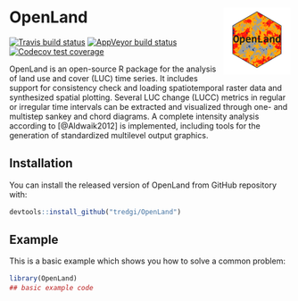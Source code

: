 
<!-- README.md is generated from README.Rmd. Please edit that file -->

# OpenLand <img src='man/figures/logo.png' align="right" height="120" />

<!-- badges: start -->

[![Travis build
status](https://travis-ci.com/tredgi/OpenLand.svg?branch=master)](https://travis-ci.com/tredgi/OpenLand)
[![AppVeyor build
status](https://ci.appveyor.com/api/projects/status/github/tredgi/OpenLand?branch=master&svg=true)](https://ci.appveyor.com/project/tredgi/OpenLand)
[![Codecov test
coverage](https://codecov.io/gh/tredgi/OpenLand/branch/master/graph/badge.svg)](https://codecov.io/gh/tredgi/OpenLand?branch=master)
<!-- badges: end -->

OpenLand is an open-source R package for the analysis of land use and
cover (LUC) time series. It includes support for consistency check and
loading spatiotemporal raster data and synthesized spatial plotting.
Several LUC change (LUCC) metrics in regular or irregular time intervals
can be extracted and visualized through one- and multistep sankey and
chord diagrams. A complete intensity analysis according to
\[@Aldwaik2012\] is implemented, including tools for the generation of
standardized multilevel output graphics.

## Installation

You can install the released version of OpenLand from GitHub repository
with:

``` r
devtools::install_github("tredgi/OpenLand")
```

## Example

This is a basic example which shows you how to solve a common problem:

``` r
library(OpenLand)
## basic example code
```
